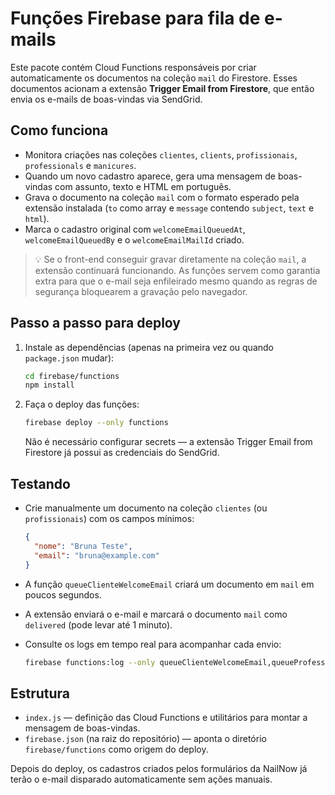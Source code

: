 # Funções Firebase para fila de e-mails

Este pacote contém Cloud Functions responsáveis por criar automaticamente os documentos na coleção `mail` do Firestore.
Esses documentos acionam a extensão **Trigger Email from Firestore**, que então envia os e-mails de boas-vindas via SendGrid.

## Como funciona

- Monitora criações nas coleções `clientes`, `clients`, `profissionais`, `professionals` e `manicures`.
- Quando um novo cadastro aparece, gera uma mensagem de boas-vindas com assunto, texto e HTML em português.
- Grava o documento na coleção `mail` com o formato esperado pela extensão instalada (`to` como array e `message` contendo `subject`, `text` e `html`).
- Marca o cadastro original com `welcomeEmailQueuedAt`, `welcomeEmailQueuedBy` e o `welcomeEmailMailId` criado.

> 💡 Se o front-end conseguir gravar diretamente na coleção `mail`, a extensão continuará funcionando. As funções servem como
> garantia extra para que o e-mail seja enfileirado mesmo quando as regras de segurança bloquearem a gravação pelo navegador.

## Passo a passo para deploy

1. Instale as dependências (apenas na primeira vez ou quando `package.json` mudar):

   ```bash
   cd firebase/functions
   npm install
   ```

2. Faça o deploy das funções:

   ```bash
   firebase deploy --only functions
   ```

   Não é necessário configurar secrets — a extensão Trigger Email from Firestore já possui as credenciais do SendGrid.

## Testando

- Crie manualmente um documento na coleção `clientes` (ou `profissionais`) com os campos mínimos:

  ```json
  {
    "nome": "Bruna Teste",
    "email": "bruna@example.com"
  }
  ```

- A função `queueClienteWelcomeEmail` criará um documento em `mail` em poucos segundos.
- A extensão enviará o e-mail e marcará o documento `mail` como `delivered` (pode levar até 1 minuto).
- Consulte os logs em tempo real para acompanhar cada envio:

  ```bash
  firebase functions:log --only queueClienteWelcomeEmail,queueProfessionalWelcomeEmail
  ```

## Estrutura

- `index.js` — definição das Cloud Functions e utilitários para montar a mensagem de boas-vindas.
- `firebase.json` (na raiz do repositório) — aponta o diretório `firebase/functions` como origem do deploy.

Depois do deploy, os cadastros criados pelos formulários da NailNow já terão o e-mail disparado automaticamente sem ações manuais.
